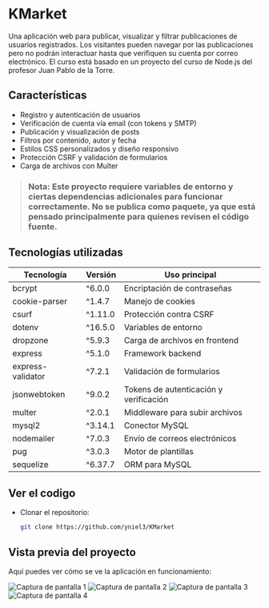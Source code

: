 #  KMarket

Una aplicación web para publicar, visualizar y filtrar publicaciones de usuarios registrados. Los visitantes pueden navegar por las publicaciones pero no podrán interactuar hasta que verifiquen su cuenta por correo electrónico. El curso está basado en un proyecto del curso de Node.js del profesor Juan Pablo de la Torre.

##  Características

-  Registro y autenticación de usuarios
-  Verificación de cuenta vía email (con tokens y SMTP)
-  Publicación y visualización de posts
-  Filtros por contenido, autor y fecha
-  Estilos CSS personalizados y diseño responsivo
-  Protección CSRF y validación de formularios
-  Carga de archivos con Multer

>### Nota: Este proyecto requiere variables de entorno y ciertas dependencias adicionales para funcionar correctamente. No se publica como paquete, ya que está pensado principalmente para quienes revisen el código fuente. 

## Tecnologías utilizadas

| Tecnología         | Versión   | Uso principal                          |
|--------------------|-----------|----------------------------------------|
| bcrypt             | ^6.0.0    | Encriptación de contraseñas            |
| cookie-parser      | ^1.4.7    | Manejo de cookies                      |
| csurf              | ^1.11.0   | Protección contra CSRF                 |
| dotenv             | ^16.5.0   | Variables de entorno                   |
| dropzone           | ^5.9.3    | Carga de archivos en frontend          |
| express            | ^5.1.0    | Framework backend                      |
| express-validator  | ^7.2.1    | Validación de formularios              |
| jsonwebtoken       | ^9.0.2    | Tokens de autenticación y verificación|
| multer             | ^2.0.1    | Middleware para subir archivos         |
| mysql2             | ^3.14.1   | Conector MySQL                         |
| nodemailer         | ^7.0.3    | Envío de correos electrónicos          |
| pug                | ^3.0.3    | Motor de plantillas                    |
| sequelize          | ^6.37.7   | ORM para MySQL                         |

##  Ver el codigo

- Clonar el repositorio:
   ```bash
   git clone https://github.com/yniel3/KMarket


## Vista previa del proyecto

Aquí puedes ver cómo se ve la aplicación en funcionamiento:

![Captura de pantalla 1](public\img\img-capture1.png)
![Captura de pantalla 2](public\img\img-capture2.png)
![Captura de pantalla 3](public\img\img-capture3.png)
![Captura de pantalla 4](public\img\img-capture4.png)
